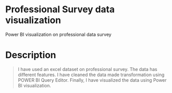# Professional Survey data visualization
Power BI visualization on professional data survey
# Description
  > I have used an excel dataset on professional survey. The data has different features. I have cleaned the data made transformation using POWER BI Query Editor.
  > Finally, I have visualized the data using Power BI visualization. 
